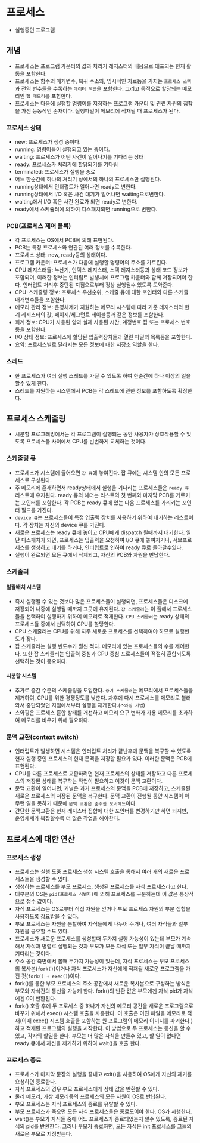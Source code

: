 # 프로세스
- 실행중인 프로그램

## 개념
- 프로세스는 프로그램 카운터의 값과 처리기 레지스터의 내용으로 대표되는 현재 활동을 포함한다.
- 프로세스는 함수의 매개변수, 복귀 주소와, 임시적인 자료등을 가지는 `프로세스 스택`과 전역 변수들을 수록하는 `데이터 색션`을 포함한다. 그리고 동적으로 할당되는 메모리인 `힙 메모리`를 포함한다.
- 프로세스는 다음에 실행할 명령어를 지정하는 프로그램 카운터 및 관련 자원의 집합을 가진 능동적인 존재이다. 실행파일이 메모리에 적재될 때 프로세스가 된다.

### 프로세스 상태
- new: 프로세스가 생성 중이다.
- running: 명령어들이 실행되고 있는 중이다.
- waiting: 프로세스가 어떤 사건이 일어나기를 기다리는 상태
- ready: 프로세스가 처리기에 할당되기를 기다림
- terminated:  프로세스가 실행을 종료
- 어느 한순간에 하나의 처리기 상에서의 하나의 프로세스만 실행된다.
- running상태에서 인터럽트가 일어나면 ready로 변한다.
- running상태에서 I/O 혹은 사건 대기가 일어나면 waiting으로변한다.
- waiting에서 I/O 혹은 사건 완료가 되면 ready로 변한다.
- ready에서 스케쥴러에 의하여 디스패치되면 running으로 변한다.

### PCB(프로세스 제어 블록) 
- 각 프로세스는 OS에서 PCB에 의해 표현된다.
- PCB는 특정 프로세스와 연관된 여러 정보를 수록한다.
- 프로세스 상태: new, ready등의 상태이다.
- 프로그램 카운터: 프로세스가 다음에 실행할 명령어의 주소를 가르킨다.
- CPU 레지스터들: 누산기, 인덱스 레지스터, 스택 레지스터등과 상태 코드 정보가 포함되며, 이러한 정보는 인터럽트 발생시에 프로그램 카운터와 함께 저장되어야 한다. 인터럽트 처리후 중단된 지점으로부터 정상 실행될수 있도록 도와준다.
- CPU-스케줄링 정보: 프로세스 우선순위, 스케줄 큐에 대한 포인터와 다른 스케줄 매개변수들을 포함한다.
- 메모리 관리 정보: 운영체제가 지원하는 메모리 시스템에 따라 기준 레지스터와 한계 레지스터의 값, 페이지/세그먼트 테이블등과 같은 정보를 포함한다.
- 회계 정보: CPU가 사용된 양과 실제 사용된 시간, 계정번호 잡 또는 프로세스 번호등을 포함한다.
- I/O 상태 정보: 프로세스에 할당된 입출력장치들과 열린 파일의 목록등을 포함한다.
- 요약: 프로세스별로 달라지는 모든 정보에 대한 저장소 역할을 한다.

### 스레드
- 한 프로세스가 여러 실행 스레드를 가질 수 있도록 하여 한순간에 하나 이상의 일을 할수 있게 한다.
- 스레드를 지원하는 시스템에서 PCB는 각 스레드에 관한 정보를 포함하도록 확장한다.

## 프로세스 스케줄링
- 시분할 프로그래밍에서는 각 프로그램이 실행되는 동안 사용자가 상호작용할 수 있도록 프로세스들 사이에서 CPU를 빈번하게 교체하는 것이다.

### 스케줄링 큐
- 프로세스가 시스템에 들어오면 `잡 큐`에 놓여진다. 잡 큐에는 시스템 안의 모든 프로세스로 구성된다.
- 주 메모리에 존재하면서 ready상태에서 실행을 기다리는 프로세스들은 `ready 큐` 리스트에 유지된다. ready 큐의 헤더는 리스트의 첫 번째와 마지막 PCB를 가르키는 포인터를 포함한다. 각 PCB는 ready 큐에 있는 다음 프로세스를 가리키는 포인터 필드를 가진다.
- `device 큐`는 프로세스들이 특정 입출력 장치를 사용하기 위하여 대기하는 리스트이다. 각 장치는 자신의 device 큐를 가진다.
- 새로운 프로세스는 ready 큐에 놓이고 CPU에게 dispatch 될때까지 대기한다. 일단 디스패치가 되면, 프로세스는 입출력을 요청하여 I/O 큐에 놓여지거나, 서브프로세스를 생성하고 대기를 하거나, 인터럽트로 인하여 ready 큐로 돌아갈수있다.
- 실행이 완료되면 모든 큐에서 삭제되고, 자신의 PCB와 자원을 반납한다.

### 스케줄러

#### 일괄배치 시스템
- 즉시 실행될 수 있는 것보다 많은 프로세스들이 실행되면, 프로세스들은 디스크에 저장되어 나중에 실행될 때까지 그곳에 유지된다. `잡 스케줄러`는 이 풀에서 프로세스들을 선택하여 실행하기 위하여 메모리로 적재한다. `CPU 스케줄러`는 ready 상태의 프로세스들 중에서 선택하여 CPU를 할당한다.
- CPU 스케줄러는 CPU를 위해 자주 새로운 프로세스를 선택하여야 하므로 실행빈도가 잦다.
- 잡 스케줄러는 실행 빈도수가 훨씬 적다. 메모리에 있는 프로세스들의 수를 제어한다. 또한 잡 스케줄러는 입출력 중심과 CPU 중심 프로세스들이 적절히 혼합되도록 선택하는 것이 중요하다.

#### 시분할 시스템
- 추가로 중간 수준의 스케줄링을 도입한다. `중기 스케줄러`는 메모리에서 프로세스들을 제거하여, CPU를 위한 경쟁정도를 낮춘다. 차후에 다시 프로세스를 메모리로 불러와서 중단되었던 지점에서부터 실행을 재개한다.(`스와핑 기법`)
- 스와핑은 프로세스 혼합 상태를 개선하고 메모리 요구 변화가 가용 메모리를 초과하여 메모리를 비우기 위해 필요하다.

### 문맥 교환(context switch)
- 인터럽트가 발생하면 시스템은 인터럽트 처리가 끝난후에 문맥을 복구할 수 있도록 현재 실행 중인 프로세스의 현재 문맥을 저장할 필요가 있다. 이러한 문맥은 PCB에 표현된다.
- CPU를 다른 프로세스로 교환하려면 현재 프로세스의 상태를 저장하고 다른 프로세스의 저장된 상태를 복구하는 작업이 필요하고 이것이 문맥 교환이다.
- 문맥 교환이 일어나면, 커널은 과거 프로세스의 문맥을 PCB에 저장하고, 스케줄된 새로운 프로세스의 저장된 문맥을 복구한다. 문맥 교환이 진행될 동안 시스템이 아무런 일을 못하기 때문에 `문맥 교환은 순수한 오버헤드`이다.
- 간단한 문맥교환은 현재 레지스터 집합에 대한 포인터를 변경하기만 하면 되지만, 운영체제가 복잡할수록 더 많은 작업을 해야한다.

## 프로세스에 대한 연산

### 프로세스 생성
- 프로세스는 실행 도중 프로세스 생성 시스템 호출을 통해서 여러 개의 새로운 프로세스들을 생성할 수 있다.
- 생성하는 프로세스를 부모 프로세스, 생성된 프로세스를 자식 프로세스라고 한다.
- 대부분의 OS는 `pid(프로세스 식별자)`에 의해 프로세스를 구분하는데 이 값은 통상적으로 정수 값이다.
- 자식 프로세스는 OS로부터 직접 자원을 얻거나 부모 프로세스 자원의 부분 집합을 사용하도록 강요받을 수 있다.
- 부모 프로세스는 자원을 분할하여 자식들에게 나누어 주거나, 여러 자식들과 일부 자원을 공유할 수도 있다.
- 프로세스가 새로운 프로세스를 생성할때 두가지 실행 가능성이 있는데 부모가 계속해서 자식과 병렬로 실행되는 것과 부모가 모든 자식 또는 일부 자식이 끝날 때까지 기다리는 것이다.
- 주소 공간 측면에서 볼때 두가지 가능성이 있는데, 자식 프로세스는 부모 프로세스의 복사본(`fork()`)이거나 자식 프로세스가 자신에게 적재될 새로운 프로그램을 가진 것(`fork() + exec()`)이다.
- fork()를 통한 부모 프로세스의 주소 공간에서 새로운 복사본으로 구성하는 방식은 부모와 자식간의 통신을 가능케 한다. fork()의 반환 값은 부모에겐 자식 pid가 자식에겐 0이 반환된다.
- fork() 호출 후에 두 프로세스 중 하나가 자신의 메모리 공간을 새로운 프로그램으로 바꾸기 위해서 exec() 시스템 호출을 사용한다. 이 호출은 이진 파일을 메모리로 적재(이때 exec() 시스템 호출을 포함하는 원 프로그램의 메모리 이미지를 파괴한다.)하고 적재된 프로그램의 실행을 시작한다. 이 방법으로 두 프로세스는 통신을 할 수 있고, 각자의 할일을 한다. 부모는 더 많은 자식을 만들수 있고, 할 일이 없다면 ready 큐에서 자신을 제거하기 위하여 wait()을 호출 한다.

### 프로세스 종료
- 프로세스가 마지막 문장의 실행을 끝내고 exit()을 사용하여 OS에게 자신의 제거를 요청하면 종료한다.
- 자식 프로세스의 경우 부모 프로세스에게 상태 값을 반환할 수 있다.
- 물리 메모리, 가상 메모리등의 프로세스의 모든 자원이 OS로 반납된다.
- 부모 프로세스는 자식 프로세스의 종료를 유발할 수 있다.
- 부모 프로세스가 죽으면 모든 자식 프로세스들은 종료도어야 한다. OS가 시행한다.
- wait()는 부모가 자식들 중에 어느 프로세스가 종료되었는지 알수 있도록, 종료된 자식의 pid를 반환한다. 그러나 부모가 종료하면, 모든 자식은 init 프로세스를 그들의 새로운 부모로 지정받는다.